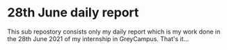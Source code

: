 # 28th June daily report
This sub repostory consists only my daily report which is my work done in the 28th June 2021 of my internship in GreyCampus.
That's it... 
